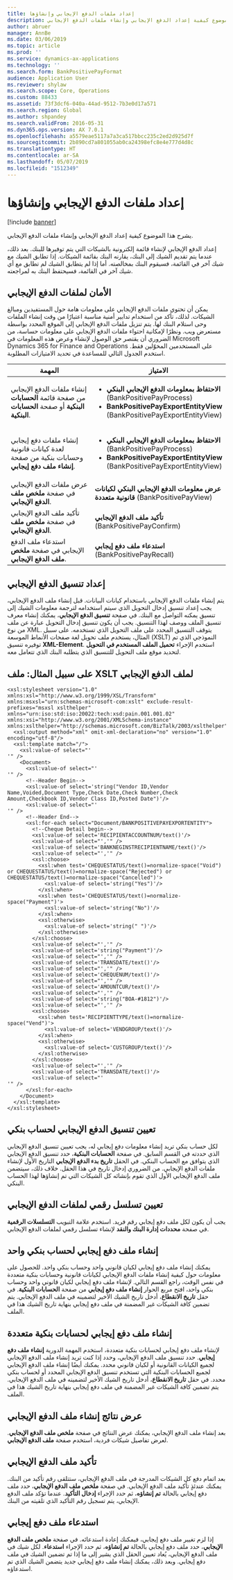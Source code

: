 ```yaml
---
title: إعداد ملفات الدفع الإيجابي وإنشاؤها
description: يشرح هذا الموضوع كيفية إعداد الدفع الإيجابي وإنشاء ملفات الدفع الإيجابي.
author: abruer
manager: AnnBe
ms.date: 03/06/2019
ms.topic: article
ms.prod: ''
ms.service: dynamics-ax-applications
ms.technology: ''
ms.search.form: BankPositivePayFormat
audience: Application User
ms.reviewer: shylaw
ms.search.scope: Core, Operations
ms.custom: 88433
ms.assetid: 73f3dcf6-040a-44ad-9512-7b3e0d17a571
ms.search.region: Global
ms.author: shpandey
ms.search.validFrom: 2016-05-31
ms.dyn365.ops.version: AX 7.0.1
ms.openlocfilehash: a5579eae5117a7a3ca517bbcc235c2ed2d925d7f
ms.sourcegitcommit: 2b890cd7a801055ab0ca24398efc8e4e777d4d8c
ms.translationtype: HT
ms.contentlocale: ar-SA
ms.lasthandoff: 05/07/2019
ms.locfileid: "1512349"
---
```

# <a name="set-up-and-generate-positive-pay-files"></a>إعداد ملفات الدفع الإيجابي وإنشاؤها

[!include [banner](../includes/banner.md)]

يشرح هذا الموضوع كيفية إعداد الدفع الإيجابي وإنشاء ملفات الدفع الإيجابي. 

إعداد الدفع الإيجابي لإنشاء قائمة إلكترونية بالشيكات التي يتم توفيرها للبنك. بعد ذلك، عندما يتم تقديم الشيك إلى البنك، يقارنه البنك بقائمة الشيكات. إذا تطابق الشيك مع شيك آخر في القائمة، فسيقوم البنك بمخالصته. أما إذا لم يتطابق الشيك لم تطابق مع أي شيك آخر في القائمة، فسيحتفظ البنك به لمراجعته.

## <a name="security-for-positive-pay-files"></a>الأمان لملفات الدفع الإيجابي
يمكن أن تحتوي ملفات الدفع الإيجابي على معلومات هامة حول المستفيدين ومبالغ الشيكات. لذلك، تأكد من استخدام تدابير أمنية مناسبة اعتبارًا من وقت إنشاء الملفات وحى استلام البنك لها. يتم تنزيل ملفات الدفع الإيجابي إلى الموقع المحدد بواسطة مستعرض ويب. ونظرًا لإمكانية احتواء ملفات الدفع الإيجابي على معلومات حساسة، من الضروري أن يقتصر حق الوصول لإنشاء وعرض هذه المعلومات في Microsoft Dynamics 365 for Finance and Operations على المستخدمين المخوّلين فقط. استخدم الجدول التالي للمساعدة في تحديد الامتيازات المطلوبة.

<table>
<colgroup>
<col width="50%" />
<col width="50%" />
</colgroup>
<thead>
<tr class="header">
<th>المهمة</th>
<th>الامتياز</th>
</tr>
</thead>
<tbody>
<tr class="odd">
<td>إنشاء ملفات الدفع الإيجابي من صفحة قائمة <strong>الحسابات البنكية</strong> أو صفحة <strong>الحسابات البنكية</strong>.</td>
<td><ul>
<li><strong>الاحتفاظ بمعلومات الدفع الإيجابي البنكي</strong> (BankPositivePayProcess)</li>
<li><strong>BankPositivePayExportEntityView</strong> (BankPositivePayExportEntityView)</li>
</ul></td>
</tr>
<tr class="even">
<td>إنشاء ملفات دفع إيجابي لعدة كيانات قانونية وحسابات بنكية من صفحة <strong>إنشاء ملف دفع إيجابي‬</strong>.</td>
<td><ul>
<li><strong>الاحتفاظ بمعلومات الدفع الإيجابي البنكي</strong> (BankPositivePayProcess)</li>
<li><strong>BankPositivePayExportEntityView</strong> (BankPositivePayExportEntityView)</li>
</ul></td>
</tr>
<tr class="odd">
<td>عرض ملفات الدفع الإيجابي في صفحة <strong>ملخص ملف الدفع الإيجابي</strong>.</td>
<td><strong>عرض معلومات الدفع الإيجابي البنكي لكيانات قانونية متعددة</strong> (BankPositivePayView)</td>
</tr>
<tr class="even">
<td>تأكيد ملف الدفع الإيجابي في صفحة <strong>ملخص ملف الدفع الإيجابي</strong>.</td>
<td><strong>تأكيد ملف الدفع الإيجابي</strong> (BankPositivePayConfirm)</td>
</tr>
<tr class="odd">
<td>استدعاء ملف الدفع الإيجابي في صفحة <strong>ملخص ملف الدفع الإيجابي</strong>.</td>
<td><strong>استدعاء ملف دفع إيجابي</strong> (BankPositivePayRecall)</td>
</tr>
</tbody>
</table>

## <a name="set-up-a-positive-pay-format"></a>إعداد تنسيق الدفع الإيجابي
يتم إنشاء ملفات الدفع الإيجابي باستخدام كيانات البيانات. قبل إنشاء ملف الدفع الإيجابي، يجب إعداد تنسيق إدخال التحويل الذي سيتم استخدامه لترجمة معلومات الشيك إلى تنسيق يمكنه التواصل مع البنك. في صفحة **تنسيق الدفع الإيجابي**، يمكنك إنشاء معرف تنسيق الملف ووصف لهذا التنسيق. يجب أن يكون تنسيق إدخال التحويل عبارة عن ملف من نوع XML. يتوقف التنسيق المحدد على ملف التحويل الذي تستخدمه. على سبيل المثال، يستخدم ملف تحويل لغة صفحات الأنماط الموسعة (XSLT) النموذجي الذي تم توفيره تنسيق **XML-Element**. استخدم الإجراء **تحميل الملف المستخدم في التحويل‬** لتحديد موقع ملف التحويل للتنسيق الذي يتطلبه البنك الذي تتعامل معه.

## <a name="example-xslt-file-for-positive-pay-file"></a>على سبيل المثال: ملف XSLT لملف الدفع الإيجابي
    <xsl:stylesheet version="1.0" xmlns:xsl="http://www.w3.org/1999/XSL/Transform" xmlns:msxsl="urn:schemas-microsoft-com:xslt" exclude-result-prefixes="msxsl xslthelper" xmlns="urn:iso:std:iso:20022:tech:xsd:pain.001.001.02" xmlns:xsi="http://www.w3.org/2001/XMLSchema-instance" xmlns:xslthelper="http://schemas.microsoft.com/BizTalk/2003/xslthelper">
      <xsl:output method="xml" omit-xml-declaration="no" version="1.0" encoding="utf-8"/>
      <xsl:template match="/">
        <xsl:value-of select="'
    '" />
        <Document>
          <xsl:value-of select="'
    '" />
          <!--Header Begin-->
          <xsl:value-of select='string("Vendor ID,Vendor Name,Voided,Document Type,Check Date,Check Number,Check Amount,Checkbook ID,Vendor Class ID,Posted Date")'/>
          <xsl:value-of select="'
    '" />
          <!--Header End-->
          <xsl:for-each select="Document/BANKPOSITIVEPAYEXPORTENTITY">
            <!--Cheque Detail begin-->
            <xsl:value-of select='RECIPIENTACCOUNTNUM/text()'/>
            <xsl:value-of select="','" />
            <xsl:value-of select='BANKNEGINSTRECIPIENTNAME/text()'/>
            <xsl:value-of select="','" />
            <xsl:choose>
              <xsl:when test='CHEQUESTATUS/text()=normalize-space("Void") or CHEQUESTATUS/text()=normalize-space("Rejected") or CHEQUESTATUS/text()=normalize-space("Cancelled")'>
                <xsl:value-of select='string("Yes")'/>
              </xsl:when>
              <xsl:when test='CHEQUESTATUS/text()=normalize-space("Payment")'>
                <xsl:value-of select='string("No")'/>
              </xsl:when>
              <xsl:otherwise>
                <xsl:value-of select='string(" ")'/>
              </xsl:otherwise>
            </xsl:choose>
            <xsl:value-of select="','" />
            <xsl:value-of select='string("Payment")'/>
            <xsl:value-of select="','" />
            <xsl:value-of select='TRANSDATE/text()'/>
            <xsl:value-of select="','" />
            <xsl:value-of select='CHEQUENUM/text()'/>
            <xsl:value-of select="','" />
            <xsl:value-of select='AMOUNTCUR/text()'/>
            <xsl:value-of select="','" />
            <xsl:value-of select='string("BOA-#1812")'/>
            <xsl:value-of select="','" />
            <xsl:choose>
              <xsl:when test='RECIPIENTTYPE/text()=normalize-space("Vend")'>
                <xsl:value-of select='VENDGROUP/text()'/>
              </xsl:when>
              <xsl:otherwise>
                <xsl:value-of select='CUSTGROUP/text()'/>
              </xsl:otherwise>
            </xsl:choose>
            <xsl:value-of select="','" />
            <xsl:value-of select='TRANSDATE/text()'/>
            <xsl:value-of select="'
    '" />
          </xsl:for-each>
        </Document>
      </xsl:template>
    </xsl:stylesheet>

## <a name="assign-the-positive-pay-format-to-a-bank-account"></a>تعيين تنسيق الدفع الإيجابي لحساب بنكي
لكل حساب بنكي تريد إنشاء معلومات دفع إيجابي له، يجب تعيين تنسيق الدفع الإيجابي الذي حددته في القسم السابق. في صفحة **الحسابات البنكية**، حدد تنسيق الدفع الإيجابي الذي يتوافق مع الحساب البنكي. في الحقل **تاريخ بدء الدفع الإيجابي‬**  التاريخ الأول لإنشاء ملفات الدفع الإيجابي. من الضروري إدخال تاريخ في هذا الحقل. خلاف ذلك، سيتضمن ملف الدفع الإيجابي الأول الذي تقوم بإنشائه كل الشيكات التي تم إنشاؤها لهذا الحساب البنكي.

## <a name="assign-a-number-sequence-for-positive-pay-files"></a>تعيين تسلسل رقمي لملفات الدفع الإيجابي
يجب أن يكون لكل ملف دفع إيجابي رقم فريد. استخدم علامة التبويب **التسلسلات الرقمية‬** في صفحة **محددات إدارة البنك والنقد‬** لإنشاء تسلسل رقمي لملفات الدفع الإيجابي.

## <a name="generate-a-positive-pay-file-for-a-single-bank-account"></a>إنشاء ملف دفع إيجابي لحساب بنكي واحد
يمكنك إنشاء ملف دفع إيجابي لكيان قانوني واحد وحساب بنكي واحد. للحصول على معلومات حول كيفية إنشاء ملفات الدفع الإيجابي لكيانات قانونية وحسابات بنكية متعددة في نفس الوقت، راجع القسم التالي. لإنشاء ملف دفع إيجابي لكيان قانوني واحد وحساب بنكي واحد، افتح مربع الحوار **إنشاء ملف دفع إيجابي** من صفحة **الحسابات البنكية**. في حقل **تاريخ الانقطاع‬**، أدخل تاريخ الشيك الأخير لتضمينه في ملف الدفع الإيجابي. يتم تضمين كافة الشيكات غير المضمنة في ملف دفع إيجابي بنهاية تاريخ الشيك هذا في الملف.

## <a name="generate-a-positive-pay-file-for-multiple-bank-accounts"></a>إنشاء ملف دفع إيجابي لحسابات بنكية متعددة
لإنشاء ملف دفع إيجابي لحسابات بنكية متعددة، استخدم المهمة الدورية **إنشاء ملف دفع إيجابي**. حدد تنسيق ملف الدفع الإيجابي، وحدد إذا كنت تريد إنشاء ملف الدفع الإيجابي لجميع الكيانات القانونية أو لكيان قانوني محدد. يمكنك أيضًا إنشاء ملف الدفع الإيجابي لجميع الحسابات البنكية التي تستخدم تنسيق الدفع الإيجابي المحدد أو لحساب بنكي محدد. في حقل **تاريخ الانقطاع‬**، أدخل تاريخ الشيك الأخير لتضمينه في ملف الدفع الإيجابي. يتم تضمين كافة الشيكات غير المضمنة في ملف دفع إيجابي بنهاية تاريخ الشيك هذا في الملف.

## <a name="view-the-results-of-positive-pay-file-generation"></a>عرض نتائج إنشاء ملف الدفع الإيجابي
بعد إنشاء ملف الدفع الإيجابي، يمكنك عرض النتائج في صفحة **ملخص ملف الدفع الإيجابي**. لعرض تفاصيل شيكات فردية، استخدم صفحة **ملف الدفع الإيجابي**.

## <a name="confirm-a-positive-pay-file"></a>تأكيد ملف الدفع الإيجابي
بعد اتمام دفع كل الشيكات المدرجة في ملف الدفع الإيجابي، ستتلقى رقم تأكيد من البنك. يمكنك عندئذٍ تأكيد ملف الدفع الإيجابي. في صفحة **ملخص ملف الدفع الإيجابي**، حدد ملف دفع إيجابي بالحالة **تم إنشاؤه**، ثم حدد الإجراء **إدخال التأكيد**. عندما تؤكد ملف الدفع الإيجابي، يتم تسجيل رقم التأكيد الذي تلقيته من البنك.

## <a name="recall-a-positive-pay-file"></a>استدعاء ملف دفع إيجابي
إذا لزم تغيير ملف دفع إيجابي، فيمكنك إعادة استدعائه. في صفحة **ملخص ملف الدفع الإيجابي**، حدد ملف دفع إيجابي بالحالة **تم إنشاؤه**، ثم حدد الإجراء **استدعاء**. لكل شيك في ملف الدفع الإيجابي، يُعاد تعيين الحقل الذي يشير إلى ما إذا تم تضمين الشيك في ملف دفع إيجابي. وبعد ذلك، يمكنك إنشاء ملف دفع إيجابي جديد يتضمن الشيك الذي تم استدعاؤه.



